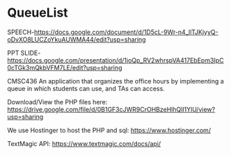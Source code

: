 # QueueList

SPEECH-https://docs.google.com/document/d/1D5cL-9Wr-n4_llTJKjyyQ-oDvXO8LUCZoYkuAUWMA44/edit?usp=sharing

PPT SLIDE- https://docs.google.com/presentation/d/1joQp_RV2whrspVA417EbEpm3IpC0cTGk3mQkbVFM7LE/edit?usp=sharing


CMSC436
An application that organizes the office hours by implementing a queue in which students can use, and TAs can access. 


Download/View the PHP files here: https://drive.google.com/file/d/0B1GF3cJWR9CrOHBzeHlhQlI1YlU/view?usp=sharing

We use Hostinger to host the PHP and sql: https://www.hostinger.com/

TextMagic API: https://www.textmagic.com/docs/api/

